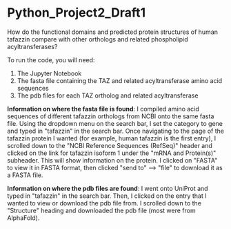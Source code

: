 # Python_Project2_Draft1
How do the functional domains and predicted protein structures of human tafazzin compare with other orthologs and related phospholipid acyltransferases?

To run the code, you will need:

1) The Jupyter Notebook
2) The fasta file containing the TAZ and related acyltransferase amino acid sequences
3) The pdb files for each TAZ ortholog and related acyltransferase

**Information on where the fasta file is found**: I compiled amino acid sequences of different tafazzin orthologs from NCBI onto the same fasta file. Using the dropdown menu on the search bar, I set the category to gene and typed in "tafazzin" in the search bar. Once navigating to the page of the tafazzin protein I wanted (for example, human tafazzin is the first entry), I scrolled down to the "NCBI Reference Sequences (RefSeq)" header and clicked on the link for tafazzin isoform 1 under the "mRNA and Protein(s)" subheader. This will show information on the protein. I clicked on "FASTA" to view it in FASTA format, then clicked "send to" --> "file" to download it as a FASTA file.

**Information on where the pdb files are found**: I went onto UniProt and typed in "tafazzin" in the search bar. Then, I clicked on the entry that I wanted to view or download the pdb file from. I scrolled down to the "Structure" heading and downloaded the pdb file (most were from AlphaFold).
